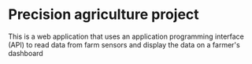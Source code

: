 # Precision agriculture project
 This is a web application that uses an application programming interface (API) to read data from farm sensors and display the data on a farmer's dashboard
